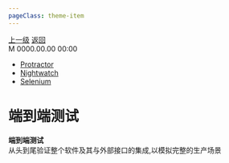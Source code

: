 ```yaml
---
pageClass: theme-item
---
```

<div class="extend-header">
    <div class="info">
        <div class="record">
            <a class="back" href="./">上一级</a>
            <a class="back" href="./">返回</a>
        </div>        
        <div class="mini">
            <span>M 0000.00.00 00:00</span>
        </div>
    </div>
    <div class="content"><div class="custom-block links">
<ul class="desc">
<li><a href="undefined">Protractor</a></li>
<li><a href="undefined">Nightwatch</a></li>
<li><a href="undefined">Selenium</a></li>
</ul>
</div></div>
</div>
<div class="content-header">
<h1>端到端测试</h1><strong>端到端测试</strong>
<summary class="desc">从头到尾验证整个软件及其与外部接口的集成,以模拟完整的生产场景</summary>
</div>
<div class="static-content">

</div>